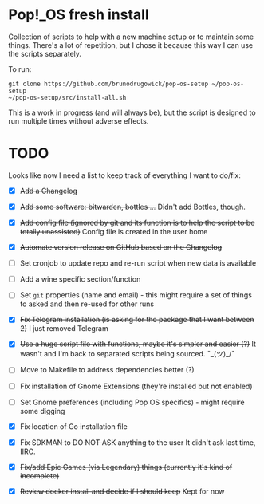 # Pop!_OS fresh install

Collection of scripts to help with a new machine setup or to maintain some things. 
There's a lot of repetition, but I chose it because this way I can use the scripts separately.

To run:

```shell
git clone https://github.com/brunodrugowick/pop-os-setup ~/pop-os-setup
~/pop-os-setup/src/install-all.sh
```

This is a work in progress (and will always be), but the script is designed to run multiple times without adverse effects.

# TODO

Looks like now I need a list to keep track of everything I want to do/fix:

- [X] ~~Add a Changelog~~
- [X] ~~Add some software: bitwarden, bottles ...~~ Didn't add Bottles, though.
- [X] ~~Add config file (ignored by git and its function is to help the script to be totally unassisted)~~ Config file is created in the user home
- [X] ~~Automate version release on GitHub based on the Changelog~~
- [ ] Set cronjob to update repo and re-run script when new data is available
- [ ] Add a wine specific section/function
- [ ] Set `git` properties (name and email) - this might require a set of things to asked and then re-used for other runs
- [X] ~~Fix Telegram installation (is asking for the package that I want between 2)~~ I just removed Telegram
- [X] ~~Use a huge script file with functions, maybe it's simpler and easier (?)~~ It wasn't and I'm back to separated scripts being sourced. ¯\_(ツ)_/¯
- [ ] Move to Makefile to address dependencies better (?)
- [ ] Fix installation of Gnome Extensions (they're installed but not enabled)
- [ ] Set Gnome preferences (including Pop OS specifics) - might require some digging
- [X] ~~Fix location of Go installation file~~
- [X] ~~Fix SDKMAN to DO NOT ASK anything to the user~~ It didn't ask last time, IIRC.
- [X] ~~Fix/add Epic Games (via Legendary) things (currently it's kind of incomplete)~~
- [X] ~~Review docker install and decide if I should keep~~ Kept for now
    
